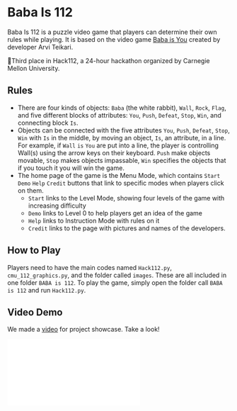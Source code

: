 # Baba Is 112
Baba Is 112 is a puzzle video game that players can determine their own rules while playing. It is based on the video game [Baba is You](https://store.steampowered.com/app/736260/Baba_Is_You/) created by developer Arvi Teikari. 

:3rd_place_medal:Third place in Hack112, a 24-hour hackathon organized by Carnegie Mellon University.

## Rules
- There are four kinds of objects: `Baba` (the white rabbit), `Wall`, `Rock`, `Flag`, and five different blocks of attributes: `You`, `Push`, `Defeat`, `Stop`, `Win`, and connecting block `Is`.
- Objects can be connected with the five attributes `You`, `Push`, `Defeat`, `Stop`, `Win` with `Is` in the middle, by moving an object, `Is`, an attribute, in a line. For example, if `Wall` `is` `You` are put into a line, the player is controlling Wall(s) using the arrow keys on their keyboard. `Push` make objects movable, `Stop` makes objects impassable, `Win` specifies the objects that if you touch it you will win the game. 
- The home page of the game is the Menu Mode, which contains `Start` `Demo` `Help` `Credit` buttons that link to specific modes when players click on them. 
  - `Start` links to the Level Mode, showing four levels of the game with increasing difficulty
  - `Demo` links to Level 0 to help players get an idea of the game
  - `Help` links to Instruction Mode with rules on it
  - `Credit` links to the page with pictures and names of the developers. 

## How to Play
Players need to have the main codes named `Hack112.py`, `cmu_112_graphics.py`, and the folder called `images`. These are all included in one folder `BABA is 112`. To play the game, simply open the folder call `BABA is 112` and run `Hack112.py`.

## Video Demo
We made a [video](https://www.youtube.com/watch?v=yf3X8sXnqng) for project showcase. Take a look!

[![](/images/readme.md)](https://www.youtube.com/watch?v=yf3X8sXnqng)
